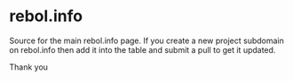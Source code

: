 rebol.info
==========
Source for the main rebol.info page.
If you create a new project subdomain on rebol.info then add it into the table and submit a pull to get it updated.

Thank you
